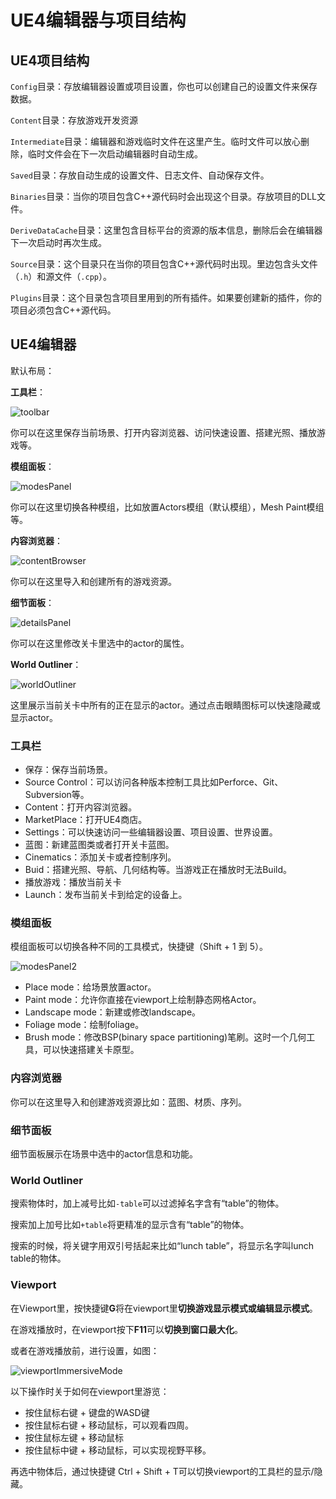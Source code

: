 # UE4编辑器与项目结构



## UE4项目结构

`Config`目录：存放编辑器设置或项目设置，你也可以创建自己的设置文件来保存数据。

`Content`目录：存放游戏开发资源

`Intermediate`目录：编辑器和游戏临时文件在这里产生。临时文件可以放心删除，临时文件会在下一次启动编辑器时自动生成。

`Saved`目录：存放自动生成的设置文件、日志文件、自动保存文件。

`Binaries`目录：当你的项目包含C++源代码时会出现这个目录。存放项目的DLL文件。

`DeriveDataCache`目录：这里包含目标平台的资源的版本信息，删除后会在编辑器下一次启动时再次生成。

`Source`目录：这个目录只在当你的项目包含C++源代码时出现。里边包含头文件（`.h`）和源文件（`.cpp`）。

`Plugins`目录：这个目录包含项目里用到的所有插件。如果要创建新的插件，你的项目必须包含C++源代码。



## UE4编辑器

默认布局：

**工具栏**：

![toolbar](ue4EditorImgs/toolbar.png)

你可以在这里保存当前场景、打开内容浏览器、访问快速设置、搭建光照、播放游戏等。

**模组面板**：

![modesPanel](ue4EditorImgs/modesPanel.png)

你可以在这里切换各种模组，比如放置Actors模组（默认模组），Mesh Paint模组等。

**内容浏览器**：

![contentBrowser](ue4EditorImgs/contentBrowser.png)

你可以在这里导入和创建所有的游戏资源。

**细节面板**：

![detailsPanel](ue4EditorImgs/detailsPanel.png)

你可以在这里修改关卡里选中的actor的属性。

**World Outliner**：

![worldOutliner](ue4EditorImgs/worldOutliner.png)

这里展示当前关卡中所有的正在显示的actor。通过点击眼睛图标可以快速隐藏或显示actor。

### 工具栏

- 保存：保存当前场景。
- Source Control：可以访问各种版本控制工具比如Perforce、Git、Subversion等。
- Content：打开内容浏览器。
- MarketPlace：打开UE4商店。
- Settings：可以快速访问一些编辑器设置、项目设置、世界设置。
- 蓝图：新建蓝图类或者打开关卡蓝图。
- Cinematics：添加关卡或者控制序列。
- Buid：搭建光照、导航、几何结构等。当游戏正在播放时无法Build。
- 播放游戏：播放当前关卡
- Launch：发布当前关卡到给定的设备上。

### 模组面板

模组面板可以切换各种不同的工具模式，快捷键（Shift + 1 到 5）。

![modesPanel2](ue4EditorImgs/modesPanel2.png)

- Place mode：给场景放置actor。
- Paint mode：允许你直接在viewport上绘制静态网格Actor。
- Landscape mode：新建或修改landscape。
- Foliage mode：绘制foliage。
- Brush mode：修改BSP(binary space partitioning)笔刷。这时一个几何工具，可以快速搭建关卡原型。

### 内容浏览器

你可以在这里导入和创建游戏资源比如：蓝图、材质、序列。

### 细节面板

细节面板展示在场景中选中的actor信息和功能。

### World Outliner

搜索物体时，加上减号比如`-table`可以过滤掉名字含有“table”的物体。

搜索加上加号比如`+table`将更精准的显示含有“table”的物体。

搜索的时候，将关键字用双引号括起来比如“lunch table”，将显示名字叫lunch table的物体。

### Viewport

在Viewport里，按快捷键**G**将在viewport里**切换游戏显示模式或编辑显示模式**。

在游戏播放时，在viewport按下**F11**可以**切换到窗口最大化**。

或者在游戏播放前，进行设置，如图：

![viewportImmersiveMode](ue4EditorImgs/viewportImmersiveMode.png)

以下操作时关于如何在viewport里游览：

- 按住鼠标右键 + 键盘的WASD键
- 按住鼠标右键 + 移动鼠标，可以观看四周。
- 按住鼠标左键 + 移动鼠标
- 按住鼠标中键 + 移动鼠标，可以实现视野平移。

再选中物体后，通过快捷键 Ctrl + Shift + T可以切换viewport的工具栏的显示/隐藏。